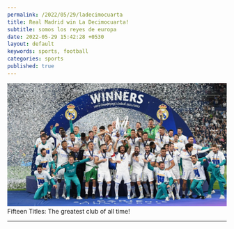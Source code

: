 ```yaml
---
permalink: /2022/05/29/ladecimocuarta
title: Real Madrid win La Decimocuarta!
subtitle: somos los reyes de europa
date: 2022-05-29 15:42:28 +0530
layout: default
keywords: sports, football
categories: sports
published: true
---
```


<div class='figure'>
    <img src="/assets/images/220529.jpg"/>
    <div class='caption'>
        <span class='caption-label'>Fifteen Titles: </span> The greatest club of all time!
    </div>
</div>

---
